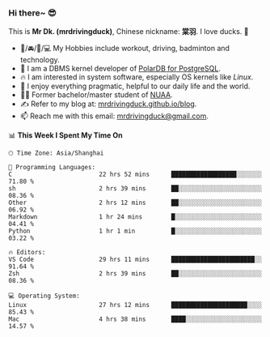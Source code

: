 ### Hi there~ 😎

This is **Mr Dk. (mrdrivingduck)**, Chinese nickname: **棠羽**. I love ducks. 🦆

- 💪/🚘/🏸/💻 My Hobbies include workout, driving, badminton and technology.
- 🍊 I am a DBMS kernel developer of [PolarDB for PostgreSQL](https://github.com/ApsaraDB/PolarDB-for-PostgreSQL).
- 🔥 I am interested in system software, especially OS kernels like *Linux*.
- 🔧 I enjoy everything pragmatic, helpful to our daily life and the world.
- 👨‍🎓 Former bachelor/master student of [NUAA](https://en.wikipedia.org/wiki/Nanjing_University_of_Aeronautics_and_Astronautics).
- ✍ Refer to my blog at: [mrdrivingduck.github.io/blog](https://mrdrivingduck.github.io/blog/).
- 📫 Reach me with this email: [mrdrivingduck@gmail.com](mailto:mrdrivingduck@gmail.com).

<!--START_SECTION:waka-->
📊 **This Week I Spent My Time On** 

```text
🕑︎ Time Zone: Asia/Shanghai

💬 Programming Languages: 
C                        22 hrs 52 mins      ██████████████████░░░░░░░   71.80 % 
sh                       2 hrs 39 mins       ██░░░░░░░░░░░░░░░░░░░░░░░   08.36 % 
Other                    2 hrs 12 mins       ██░░░░░░░░░░░░░░░░░░░░░░░   06.92 % 
Markdown                 1 hr 24 mins        █░░░░░░░░░░░░░░░░░░░░░░░░   04.41 % 
Python                   1 hr 1 min          █░░░░░░░░░░░░░░░░░░░░░░░░   03.22 % 

🔥 Editors: 
VS Code                  29 hrs 11 mins      ███████████████████████░░   91.64 % 
Zsh                      2 hrs 39 mins       ██░░░░░░░░░░░░░░░░░░░░░░░   08.36 % 

💻 Operating System: 
Linux                    27 hrs 12 mins      █████████████████████░░░░   85.43 % 
Mac                      4 hrs 38 mins       ████░░░░░░░░░░░░░░░░░░░░░   14.57 % 
```


<!--END_SECTION:waka-->

<!-- ![Mr Dk.'s GitHub Stats](https://github-readme-stats.vercel.app/api?username=mrdrivingduck&count_private&show_icons=true&theme=buefy) -->

<!-- ![Most Used Languages](https://github-readme-stats.vercel.app/api/top-langs/?username=mrdrivingduck&exclude_repo=mips32-CPU,snort-tcp-socket&theme=buefy&layout=compact&langs_count=10) -->


<!--
**mrdrivingduck/mrdrivingduck** is a ✨ _special_ ✨ repository because its `README.md` (this file) appears on your GitHub profile.

Here are some ideas to get you started:

- 🔭 I’m currently working on ...
- 🌱 I’m currently learning ...
- 👯 I’m looking to collaborate on ...
- 🤔 I’m looking for help with ...
- 💬 Ask me about ...
- 📫 How to reach me: ...
- 😄 Pronouns: ...
- ⚡ Fun fact: ...
-->
